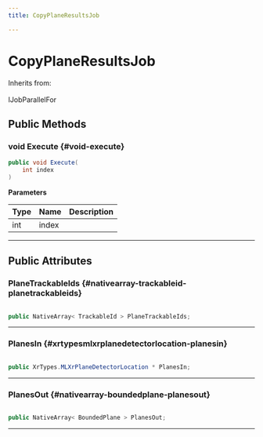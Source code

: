 ```yaml
---
title: CopyPlaneResultsJob

---
```


# CopyPlaneResultsJob







Inherits from: <br></br>IJobParallelFor




## Public Methods

### void Execute {#void-execute}

```csharp
public void Execute(
    int index
)
```


**Parameters**

| Type | Name  | Description  | 
|--|--|--|
| int |index||






-----------

## Public Attributes

### PlaneTrackableIds {#nativearray-trackableid-planetrackableids}

```csharp

public NativeArray< TrackableId > PlaneTrackableIds;

```






-----------

### PlanesIn {#xrtypesmlxrplanedetectorlocation-planesin}

```csharp

public XrTypes.MLXrPlaneDetectorLocation * PlanesIn;

```






-----------

### PlanesOut {#nativearray-boundedplane-planesout}

```csharp

public NativeArray< BoundedPlane > PlanesOut;

```






-----------

